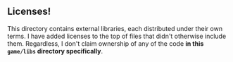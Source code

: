 ## Licenses!

This directory contains external libraries, each distributed under their own terms.
I have added licenses to the top of files that didn't otherwise include them.
Regardless, I don't claim ownership of any of the code **in this `game/libs` directory specifically**.
